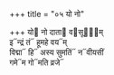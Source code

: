 +++
title = "०५ यो नो"

+++
यो᳓ नो दाता᳓ व᳓सूना᳐म्  
इ᳓न्द्रं तं᳓ हूमहे वय᳓म्  
विद्मा᳓ हि᳓ अस्य सुमतिं᳓ न᳓वीयसीं  
गमे᳓म गो᳓मति व्रजे᳓